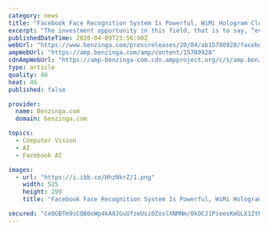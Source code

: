 ```yaml
---
category: news
title: "Facebook Face Recognition System Is Powerful, WiMi Hologram Cloud Recognition Technology Is Excellent"
excerpt: "The investment opportunity in this field, that is to say, “everywhere is gold”, is not enough Yes. In the 1960s, face recognition engineering application research was officially launched. The initial method mainly uses the geometric structure of the face, through the analysis of facial organ feature points and the topological relationship ..."
publishedDateTime: 2020-04-09T23:56:00Z
webUrl: "https://www.benzinga.com/pressreleases/20/04/ab15780928/facebook-face-recognition-system-is-powerful-wimi-hologram-cloud-recognition-technology-is-excell"
ampWebUrl: "https://amp.benzinga.com/amp/content/15780928"
cdnAmpWebUrl: "https://amp-benzinga-com.cdn.ampproject.org/c/s/amp.benzinga.com/amp/content/15780928"
type: article
quality: 46
heat: 46
published: false

provider:
  name: Benzinga.com
  domain: benzinga.com

topics:
  - Computer Vision
  - AI
  - Facebook AI

images:
  - url: "https://i.ibb.co/HhzNkrZ/1.png"
    width: 525
    height: 299
    title: "Facebook Face Recognition System Is Powerful, WiMi Hologram Cloud Recognition Technology Is Excellent"

secured: "CeOGBTm9sCQB0oWp4kA0JGuUfzeUsi0ZoslXNMNm/0kOCJ1PieesKmGLX1ZtN+zXie0KLSSD85//Y+n3ly/YOn/hFu7JWSzpKJB+KSh9eQl4GoXVne9+GbvRp8ssuxDOjHNC76ZGezWv4h2MiC0/axnwFKLsnmO4Xsg8M+P/mZGNvWcmerq8EAh5ns9oFbkSK6H2IVvdeR1bb+6ykHxvav0u93QXLsPRmsxA+Xx/aEh7yxKg4UPEVwdr+dry36n+ZbvjZhBlnKyri0qeu0SFL/zHog8mX9rAfrmUdE5wnxV/HyX7EkiIv4KH00cywL/k;DCNmW75gYDcubSbGi+1wqw=="
---
```


